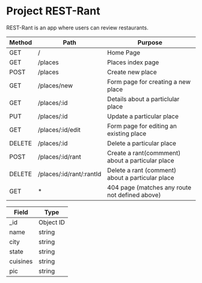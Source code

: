 # Project REST-Rant

REST-Rant is an app where users can review restaurants.

| **Method** | **Path**                 | **Purpose**                                      |
|------------|--------------------------|--------------------------------------------------|
| GET        | /                        | Home Page                                        |
| GET        | /places                  | Places index page                                |
| POST       | /places                  | Create new place                                 |
| GET        | /places/new              | Form page for creating a new place               |
| GET        | /places/:id              | Details about a particlular place                |
| PUT        | /places/:id              | Update a particular place                        |
| GET        | /places/:id/edit         | Form page for editing an existing place          |
| DELETE     | /places/:id              | Delete a particular place                        |
| POST       | /places/:id/rant         | Create a rant(commment) about a particular place |
| DELETE     | /places/:id/rant/:rantId | Delete a rant (comment) about a particular place |
| GET        | *                        | 404 page (matches any route not defined above)   |



| **Field** | **Type**  |
|-----------|-----------|
| _id       | Object ID |
| name      | string    |
| city      | string    |
| state     | string    |
| cuisines  | string    |
| pic       | string    |
